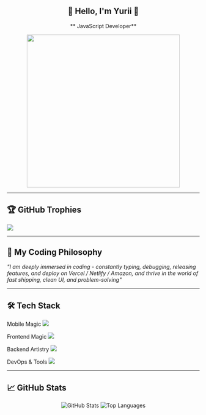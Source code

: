 
<div align="center">
  
## 👋 Hello, I'm Yurii 👋 

** JavaScript Developer**

<img src="https://media.giphy.com/media/L1R1tvI9svkIWwpVYr/giphy.gif" width="400"/>

</div>

---

## 🏆 GitHub Trophies
![](https://github-profile-trophy.vercel.app/?username=Gianguyen1234&theme=radical&no-frame=true&no-bg=true&margin-w=4)

---

## 🔮 My Coding Philosophy

*"I am deeply immersed in coding - constantly typing, debugging, releasing features, and deploy on Vercel / Netlify / Amazon, and thrive in the world of fast shipping, clean UI, and problem-solving"*

---

## 🛠️ Tech Stack

Mobile Magic
<span>
  <img src="https://skillicons.dev/icons?i=react native" />
</span>

Frontend Magic
<span>
  <img src="https://skillicons.dev/icons?i=html,css,react,nextjs,typescript,tailwind,bootstrap,materialui" />
</span>

Backend Artistry
<span>
  <img src="https://skillicons.dev/icons?i=nodejs,express,fastapi,mongodb,mysql,postgres, php, supabase, firebase, restful api, graphql" />
</span>

DevOps & Tools
<span>
  <img src="https://skillicons.dev/icons?i=git,ubuntu,docker,aws,githubactions" />
</span>

---

## 📈 GitHub Stats

<div align="center">
  
![GitHub Stats](https://github-readme-stats.vercel.app/api?username=Gianguyen1234&show_icons=true&theme=radical&hide_border=true&include_all_commits=true&count_private=true) ![Top Languages](https://github-readme-stats.vercel.app/api/top-langs/?username=Gianguyen1234&layout=compact&theme=radical&hide_border=true&langs_count=8)

</div>
